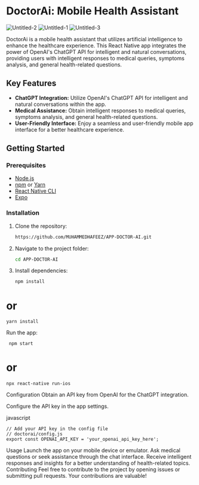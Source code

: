 
# DoctorAi: Mobile Health Assistant
 ![Untitled-2](https://github.com/MUHAMMEDHAFEEZ/APP-DOCTOR-AI/assets/125500179/1ebc0613-6fc8-4962-a9ab-e9aa683745bb) ![Untitled-1](https://github.com/MUHAMMEDHAFEEZ/APP-DOCTOR-AI/assets/125500179/29208f2e-bffc-411d-a048-6671e3b3a53d) 
![Untitled-3](https://github.com/MUHAMMEDHAFEEZ/APP-DOCTOR-AI/assets/125500179/fea35b8f-7d0d-4f1a-9aad-2c05e40138f0)




DoctorAi is a mobile health assistant that utilizes artificial intelligence to enhance the healthcare experience. This React Native app integrates the power of OpenAI's ChatGPT API for intelligent and natural conversations, providing users with intelligent responses to medical queries, symptoms analysis, and general health-related questions.

## Key Features

- **ChatGPT Integration:** Utilize OpenAI's ChatGPT API for intelligent and natural conversations within the app.
- **Medical Assistance:** Obtain intelligent responses to medical queries, symptoms analysis, and general health-related questions.
- **User-Friendly Interface:** Enjoy a seamless and user-friendly mobile app interface for a better healthcare experience.

## Getting Started

### Prerequisites

- [Node.js](https://nodejs.org/)
- [npm](https://www.npmjs.com/) or [Yarn](https://yarnpkg.com/)
- [React Native CLI](https://reactnative.dev/docs/environment-setup)
- [Expo]([https://reactnative.dev/docs/environment-setup](https://expo.dev/))

### Installation

1. Clone the repository:

   ```bash
   https://github.com/MUHAMMEDHAFEEZ/APP-DOCTOR-AI.git

2. Navigate to the project folder:

   ```bash
   cd APP-DOCTOR-AI
   ```
3. Install dependencies:

   ```bash
   npm install
   ```

# or
   ```
   yarn install
   ```
Run the app:


   ```bash
    npm start
   ```
# or
   ```
   npx react-native run-ios
   ```
Configuration
Obtain an API key from OpenAI for the ChatGPT integration.

Configure the API key in the app settings.

javascript

```
// Add your API key in the config file
// doctorai/config.js
export const OPENAI_API_KEY = 'your_openai_api_key_here';
```
Usage
Launch the app on your mobile device or emulator.
Ask medical questions or seek assistance through the chat interface.
Receive intelligent responses and insights for a better understanding of health-related topics.
Contributing
Feel free to contribute to the project by opening issues or submitting pull requests. Your contributions are valuable!

